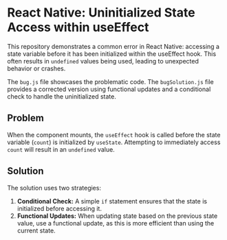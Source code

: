 # React Native: Uninitialized State Access within useEffect

This repository demonstrates a common error in React Native: accessing a state variable before it has been initialized within the useEffect hook.  This often results in `undefined` values being used, leading to unexpected behavior or crashes.

The `bug.js` file showcases the problematic code. The `bugSolution.js` file provides a corrected version using functional updates and a conditional check to handle the uninitialized state.

## Problem

When the component mounts, the `useEffect` hook is called before the state variable (`count`) is initialized by `useState`.  Attempting to immediately access `count` will result in an `undefined` value.

## Solution

The solution uses two strategies:

1. **Conditional Check:**  A simple `if` statement ensures that the state is initialized before accessing it.
2. **Functional Updates:** When updating state based on the previous state value, use a functional update, as this is more efficient than using the current state.